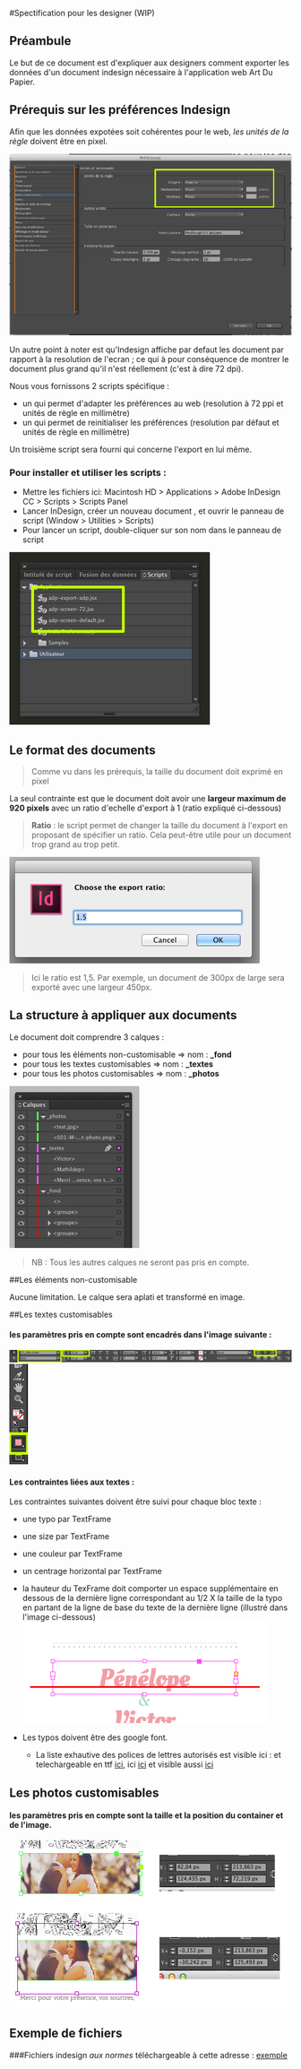 #Spectification pour les designer (WIP)


## Préambule

Le but de ce document est d'expliquer aux designers comment exporter les données d'un document indesign nécessaire à l'application web Art Du Papier.

## Prérequis sur les préférences Indesign

Afin que les données expotées soit cohérentes pour le web, *les unités de la règle* doivent être en pixel.

![preferences](images/preferences.jpg)

Un autre point à noter est qu'Indesign affiche par defaut les document par rapport à la resolution de l'ecran ; ce qui à pour conséquence de montrer le document plus grand qu'il n'est réellement (c'est à dire 72 dpi).

Nous vous fornissons 2 scripts spécifique :
- un qui permet d'adapter les préférences au web (resolution à 72 ppi et unités de règle en millimètre)
- un qui permet de reinitialiser les préférences (resolution par défaut et unités de règle en millimètre)

Un troisième script sera fourni qui concerne l'export en lui même.

### Pour installer et utiliser les scripts : 

 * Mettre les fichiers ici: Macintosh HD > Applications > Adobe InDesign CC > Scripts > Scripts Panel
 * Lancer InDesign, créer un nouveau document , et ouvrir le panneau de script (Window > Utilities > Scripts)
 * Pour lancer un script, double-cliquer sur son nom dans le panneau de script 

![script panel](images/script_panel.jpg)

## Le format des documents

> Comme vu dans les prérequis, la taille du document doit exprimé en pixel

La seul contrainte est que le document doit avoir une **largeur maximum de 920 pixels** avec un ratio d'echelle d'export à 1 (ratio expliqué ci-dessous)

> **Ratio** : le script permet de changer la taille du document à l'export en proposant de spécifier un ratio. Cela peut-être utile pour un document trop grand au trop petit.

![image](images/ratio.png)
>Ici le ratio est 1,5. Par exemple, un document de 300px de large sera exporté avec une largeur 450px.

## La structure à appliquer aux documents


Le document doit comprendre 3 calques :

* pour tous les éléments non-customisable => nom : **_fond**
* pour tous les textes customisables => nom : **_textes**
* pour tous les photos customisables => nom : **_photos**

![image](images/layers.jpg)

> NB : Tous les autres calques ne seront pas pris en compte.


##Les éléments non-customisable

Aucune limitation. Le calque sera aplati et transformé en image. 
	
##Les textes customisables

#### les paramètres pris en compte sont encadrés dans l'image suivante :
	
	
![image](images/text.jpg)
![image](images/couleur.jpg)
	

#### Les contraintes liées aux textes : 
Les contraintes suivantes doivent être suivi pour chaque bloc texte :

* une typo par TextFrame
* une size par TextFrame
* une couleur par TextFrame
* un centrage horizontal par TextFrame
* la hauteur du TexFrame doit comporter un espace supplémentaire en dessous de la dernière ligne correspondant au 1/2 X la taille de la typo en partant de la ligne de base du texte de la dernière ligne (illustré dans l'image ci-dessous)
![image](images/text_space.jpg)
	
* Les typos doivent être des google font. 
	* La liste exhautive des polices de lettres autorisés est visible ici : et telechargeable en ttf [ici](https://github.com/google/fonts/tree/master/ofl), ici [ici](http://www.fonts.com/web-fonts/google) et visible aussi [ici](http://www.google.com/fonts)
	
## Les photos customisables

#### les paramètres pris en compte sont la taille et la position du container et de l'image.

![image](images/image.jpg)

## Exemple de fichiers 
###Fichiers indesign *aux normes* téléchargeable à cette adresse : [exemple](exemple.zip)
	
	

